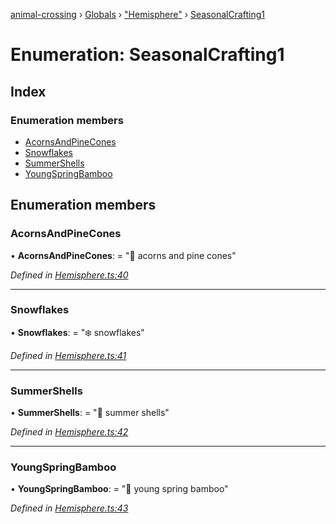 [animal-crossing](../README.md) › [Globals](../globals.md) › ["Hemisphere"](../modules/_hemisphere_.md) › [SeasonalCrafting1](_hemisphere_.seasonalcrafting1.md)

# Enumeration: SeasonalCrafting1

## Index

### Enumeration members

* [AcornsAndPineCones](_hemisphere_.seasonalcrafting1.md#acornsandpinecones)
* [Snowflakes](_hemisphere_.seasonalcrafting1.md#snowflakes)
* [SummerShells](_hemisphere_.seasonalcrafting1.md#summershells)
* [YoungSpringBamboo](_hemisphere_.seasonalcrafting1.md#youngspringbamboo)

## Enumeration members

###  AcornsAndPineCones

• **AcornsAndPineCones**: = "🌲 acorns and pine cones"

*Defined in [Hemisphere.ts:40](https://github.com/Norviah/animal-crossing/blob/4071e19/module/types/Hemisphere.ts#L40)*

___

###  Snowflakes

• **Snowflakes**: = "❄️ snowflakes"

*Defined in [Hemisphere.ts:41](https://github.com/Norviah/animal-crossing/blob/4071e19/module/types/Hemisphere.ts#L41)*

___

###  SummerShells

• **SummerShells**: = "🐚 summer shells"

*Defined in [Hemisphere.ts:42](https://github.com/Norviah/animal-crossing/blob/4071e19/module/types/Hemisphere.ts#L42)*

___

###  YoungSpringBamboo

• **YoungSpringBamboo**: = "🎋 young spring bamboo"

*Defined in [Hemisphere.ts:43](https://github.com/Norviah/animal-crossing/blob/4071e19/module/types/Hemisphere.ts#L43)*
